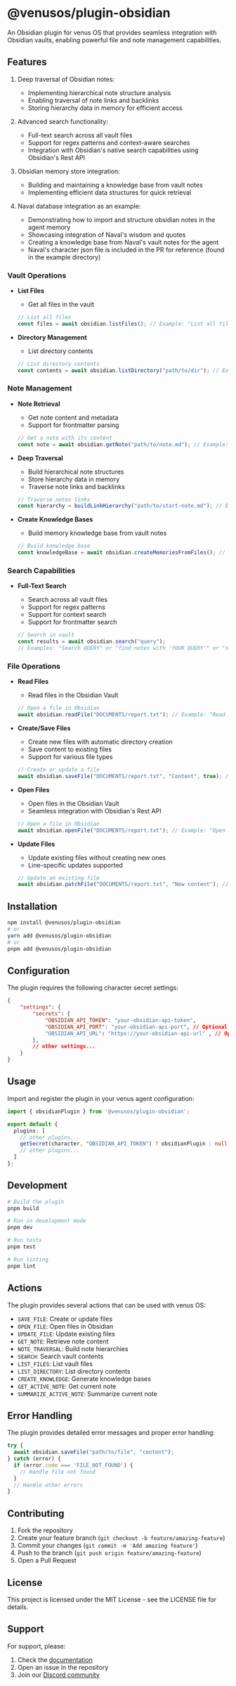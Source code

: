 # @venusos/plugin-obsidian

An Obsidian plugin for venus OS that provides seamless integration with Obsidian vaults, enabling powerful file and note management capabilities.

## Features

1. Deep traversal of Obsidian notes:
   - Implementing hierarchical note structure analysis
   - Enabling traversal of note links and backlinks
   - Storing hierarchy data in memory for efficient access

2. Advanced search functionality:
   - Full-text search across all vault files
   - Support for regex patterns and context-aware searches
   - Integration with Obsidian's native search capabilities using Obsidian's Rest API

3. Obsidian memory store integration:
   - Building and maintaining a knowledge base from vault notes
   - Implementing efficient data structures for quick retrieval

4. Naval database integration as an example:
   - Demonstrating how to import and structure obsidian notes in the agent memory
   - Showcasing integration of Naval's wisdom and quotes
   - Creating a knowledge base from Naval's vault notes for the agent
   - Naval's character json file is included in the PR for reference (found in the example directory)

### Vault Operations

- **List Files**
  - Get all files in the vault

  ```typescript
  // List all files
  const files = await obsidian.listFiles(); // Example: "List all files"
  ```

- **Directory Management**
  - List directory contents

  ```typescript
  // List directory contents
  const contents = await obsidian.listDirectory("path/to/dir"); // Example: "List directory PATH" or "ls PATH"
  ```

### Note Management

- **Note Retrieval**
  - Get note content and metadata
  - Support for frontmatter parsing

  ```typescript
  // Get a note with its content
  const note = await obsidian.getNote("path/to/note.md"); // Example: "Get note PATH"
  ```

- **Deep Traversal**
  - Build hierarchical note structures
  - Store hierarchy data in memory
  - Traverse note links and backlinks

  ```typescript
  // Traverse notes links
  const hierarchy = buildLinkHierarchy("path/to/start-note.md"); // Example: "Map links in PATH"
  ```

- **Create Knowledge Bases**
  - Build memory knowledge base from vault notes

  ```typescript
  // Build knowledge base
  const knowledgeBase = await obsidian.createMemoriesFromFiles(); // Example: "Create knowledge base"
  ```

### Search Capabilities

- **Full-Text Search**
  - Search across all vault files
  - Support for regex patterns
  - Support for context search
  - Support for frontmatter search

  ```typescript
  // Search in vault
  const results = await obsidian.search("query");
  // Examples: "Search QUERY" or "find notes with 'YOUR QUERY'" or "search notes named 'FILENAME'"
  ```

### File Operations

- **Read Files**
  - Read files in the Obsidian Vault

  ```typescript
  // Open a file in Obsidian
  await obsidian.readFile("DOCUMENTS/report.txt"); // Example: "Read DOCUMENTS/report.txt"
  ```

- **Create/Save Files**
  - Create new files with automatic directory creation
  - Save content to existing files
  - Support for various file types

  ```typescript
  // Create or update a file
  await obsidian.saveFile("DOCUMENTS/report.txt", "Content", true); // Example: "Save DOCUMENTS/report.txt"
  ```

- **Open Files**
  - Open files in the Obsidian Vault
  - Seamless integration with Obsidian's Rest API

  ```typescript
  // Open a file in Obsidian
  await obsidian.openFile("DOCUMENTS/report.txt"); // Example: "Open DOCUMENTS/report.txt"
  ```

- **Update Files**
  - Update existing files without creating new ones
  - Line-specific updates supported

  ```typescript
  // Update an existing file
  await obsidian.patchFile("DOCUMENTS/report.txt", "New content"); // Example: "Update DOCUMENTS/report.txt"
  ```

## Installation

```bash
npm install @venusos/plugin-obsidian
# or
yarn add @venusos/plugin-obsidian
# or
pnpm add @venusos/plugin-obsidian
```

## Configuration

The plugin requires the following character secret settings:

```json
{
    "settings": {
        "secrets": {
            "OBSIDIAN_API_TOKEN": "your-obsidian-api-token",
            "OBSIDIAN_API_PORT": "your-obsidian-api-port", // Optional (default: 27123)
            "OBSIDIAN_API_URL": "https://your-obsidian-api-url" , // Optional (default: "http://127.0.0.1:27123")
        },
        // other settings...
    }
}
```

## Usage

Import and register the plugin in your venus agent configuration:

```typescript
import { obsidianPlugin } from '@venusos/plugin-obsidian';

export default {
  plugins: [
    // other plugins...
    getSecret(character, "OBSIDIAN_API_TOKEN") ? obsidianPlugin : null,
    // other plugins...
  ]
};
```

## Development

```bash
# Build the plugin
pnpm build

# Run in development mode
pnpm dev

# Run tests
pnpm test

# Run linting
pnpm lint
```

## Actions

The plugin provides several actions that can be used with venus OS:

- `SAVE_FILE`: Create or update files
- `OPEN_FILE`: Open files in Obsidian
- `UPDATE_FILE`: Update existing files
- `GET_NOTE`: Retrieve note content
- `NOTE_TRAVERSAL`: Build note hierarchies
- `SEARCH`: Search vault contents
- `LIST_FILES`: List vault files
- `LIST_DIRECTORY`: List directory contents
- `CREATE_KNOWLEDGE`: Generate knowledge bases
- `GET_ACTIVE_NOTE`: Get current note
- `SUMMARIZE_ACTIVE_NOTE`: Summarize current note

## Error Handling

The plugin provides detailed error messages and proper error handling:

```typescript
try {
  await obsidian.saveFile("path/to/file", "content");
} catch (error) {
  if (error.code === 'FILE_NOT_FOUND') {
    // Handle file not found
  }
  // Handle other errors
}
```

## Contributing

1. Fork the repository
2. Create your feature branch (`git checkout -b feature/amazing-feature`)
3. Commit your changes (`git commit -m 'Add amazing feature'`)
4. Push to the branch (`git push origin feature/amazing-feature`)
5. Open a Pull Request

## License

This project is licensed under the MIT License - see the LICENSE file for details.

## Support

For support, please:

1. Check the [documentation](https://docs.venusos.com)
2. Open an issue in the repository
3. Join our [Discord community](https://discord.gg/venusos)
